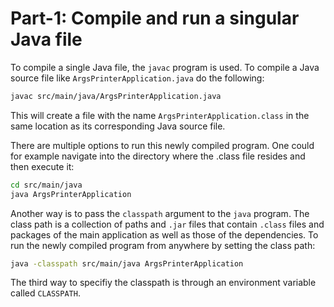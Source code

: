 # Part-1: Compile and run a singular Java file

To compile a single Java file, the `javac` program is used. To compile a Java
source file like `ArgsPrinterApplication.java` do the following:

```bash
javac src/main/java/ArgsPrinterApplication.java
```

This will create a file with the name `ArgsPrinterApplication.class` in the same
location as its corresponding Java source file.

There are multiple options to run this newly compiled program. One could for
example navigate into the directory where the .class file resides and then
execute it:

```bash
cd src/main/java
java ArgsPrinterApplication
```

Another way is to pass the `classpath` argument to the `java` program. The
class path is a collection of paths and `.jar` files that contain `.class` files
and packages of the main application as well as those of the dependencies. To
run the newly compiled program from anywhere by setting the class path:

```bash
java -classpath src/main/java ArgsPrinterApplication
```

The third way to specifiy the classpath is through an environment variable
called `CLASSPATH`.

